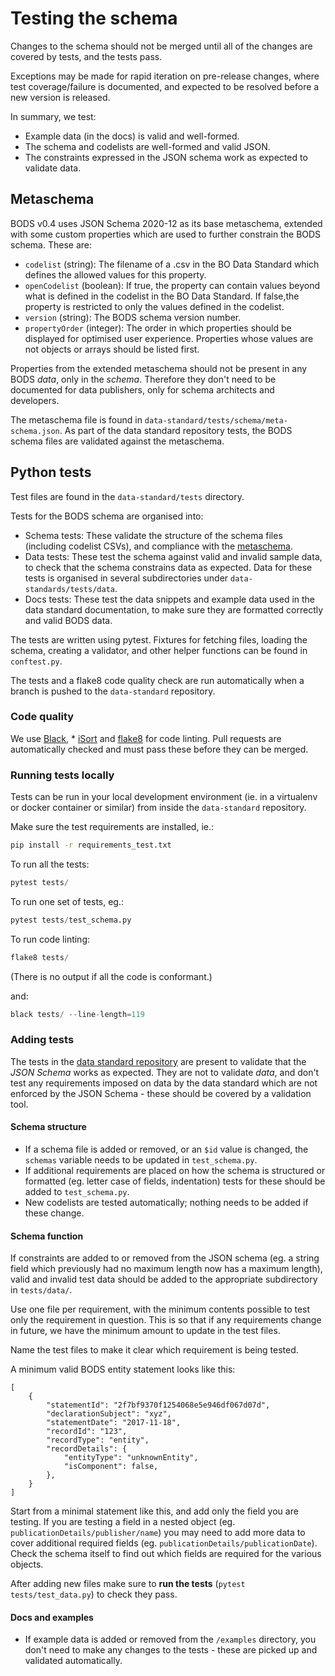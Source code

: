 # Testing the schema

Changes to the schema should not be merged until all of the changes are covered by tests, and the tests pass.

Exceptions may be made for rapid iteration on pre-release changes, where test coverage/failure is documented, and expected to be resolved before a new version is released.

In summary, we test:

* Example data (in the docs) is valid and well-formed.
* The schema and codelists are well-formed and valid JSON.
* The constraints expressed in the JSON schema work as expected to validate data.

## Metaschema

BODS v0.4 uses JSON Schema 2020-12 as its base metaschema, extended with some custom properties which are used to further constrain the BODS schema. These are:

* `codelist` (string): The filename of a .csv in the BO Data Standard which defines the allowed values for this property.
* `openCodelist` (boolean): If true, the property can contain values beyond what is defined in the codelist in the BO Data Standard. If false,the property is restricted to only the values defined in the codelist.
* `version` (string): The BODS schema version number.
* `propertyOrder` (integer): The order in which properties should be displayed for optimised user experience. Properties whose values are not objects or arrays should be listed first.

Properties from the extended metaschema should not be present in any BODS _data_, only in the _schema_. Therefore they don't need to be documented for data publishers, only for schema architects and developers.

The metaschema file is found in `data-standard/tests/schema/meta-schema.json`. As part of the data standard repository tests, the BODS schema files are validated against the metaschema.

## Python tests

Test files are found in the `data-standard/tests` directory.

Tests for the BODS schema are organised into:

* Schema tests: These validate the structure of the schema files (including codelist CSVs), and compliance with the [metaschema](#metaschema).
* Data tests: These test the schema against valid and invalid sample data, to check that the schema constrains data as expected. Data for these tests is organised in several subdirectories under `data-standards/tests/data`.
* Docs tests: These test the data snippets and example data used in the data standard documentation, to make sure they are formatted correctly and valid BODS data.

The tests are written using pytest. Fixtures for fetching files, loading the schema, creating a validator, and other helper functions can be found in `conftest.py`.

The tests and a flake8 code quality check are run automatically when a branch is pushed to the `data-standard` repository.

### Code quality

We use  [Black](https://pypi.org/project/black/), * [iSort](https://pypi.org/project/isort/) and [flake8](https://pypi.org/project/flake8/) for code linting. Pull requests are automatically checked and must pass these before they can be merged.

### Running tests locally

Tests can be run in your local development environment (ie. in a virtualenv or docker container or similar) from inside the `data-standard` repository.

Make sure the test requirements are installed, ie.:

```bash
pip install -r requirements_test.txt
```

To run all the tests:

```python
pytest tests/
```

To run one set of tests, eg.:

```python
pytest tests/test_schema.py
```

To run code linting:

```python
flake8 tests/
```

(There is no output if all the code is conformant.)

and:

```python
black tests/ --line-length=119
```

### Adding tests

The tests in the [data standard repository](https://github.com/openownership/data-standard) are present to validate that the _JSON Schema_ works as expected. They are not to validate _data_, and don't test any requirements imposed on data by the data standard which are not enforced by the JSON Schema - these should be covered by a validation tool.

#### Schema structure

* If a schema file is added or removed, or an `$id` value is changed, the `schemas` variable needs to be updated in `test_schema.py`.
* If additional requirements are placed on how the schema is structured or formatted (eg. letter case of fields, indentation) tests for these should be added to `test_schema.py`.
* New codelists are tested automatically; nothing needs to be added if these change.

#### Schema function

If constraints are added to or removed from the JSON schema (eg. a string field which previously had no maximum length now has a maximum length), valid and invalid test data should be added to the appropriate subdirectory in `tests/data/`.

Use one file per requirement, with the minimum contents possible to test only the requirement in question. This is so that if any requirements change in future, we have the minimum amount to update in the test files.

Name the test files to make it clear which requirement is being tested.

A minimum valid BODS entity statement looks like this:

```
[
    {
        "statementId": "2f7bf9370f1254068e5e946df067d07d",
        "declarationSubject": "xyz",
        "statementDate": "2017-11-18",
        "recordId": "123",
        "recordType": "entity",
        "recordDetails": {
            "entityType": "unknownEntity",
            "isComponent": false,
        },
    }
]
```

Start from a minimal statement like this, and add only the field you are testing. If you are testing a field in a nested object (eg. `publicationDetails/publisher/name`) you may need to add more data to cover additional required fields (eg. `publicationDetails/publicationDate`). Check the schema itself to find out which fields are required for the various objects.

After adding new files make sure to **run the tests** (`pytest tests/test_data.py`) to check they pass.

#### Docs and examples

* If example data is added or removed from the `/examples` directory, you don't need to make any changes to the tests - these are picked up and validated automatically.
